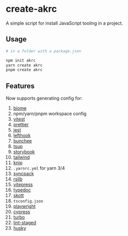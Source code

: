 # create-akrc

A simple script for install JavaScript tooling in a project.

## Usage

```bash
# in a folder with a package.json

npm init akrc
yarn create akrc
pnpm create akrc
```

## Features

Now supports generating config for:

1. [biome](https://biomejs.dev/)
2. npm/yarn/pnpm workspace config
3. [vitest](https://vitest.dev/)
4. [prettier](https://prettier.io/)
5. [jest](https://jestjs.io/)
6. [lefthook](https://github.com/evilmartians/lefthook)
7. [bunchee](https://github.com/huozhi/bunchee)
8. [tsup](https://tsup.egoist.dev/)
9. [storybook](https://storybook.js.org/)
10. [tailwind](https://tailwindcss.com/)
11. [knip](https://knip.dev/)
12. `.yarnrc.yml` for yarn 3/4
13. [syncpack](https://jamiemason.github.io/syncpack/)
14. [rslib](https://github.com/web-infra-dev/rslib)
15. [vitepress](https://vitepress.dev/)
16. [typedoc](https://typedoc.org/)
17. [skott](https://github.com/antoine-coulon/skott)
18. `tsconfig.json`
19. [playwright](https://playwright.dev/)
20. [cypress](https://www.cypress.io/)
21. [turbo](https://turbo.build/repo/docs)
22. [lint-staged](https://github.com/lint-staged/lint-staged)
23. [husky](https://typicode.github.io/husky/)
